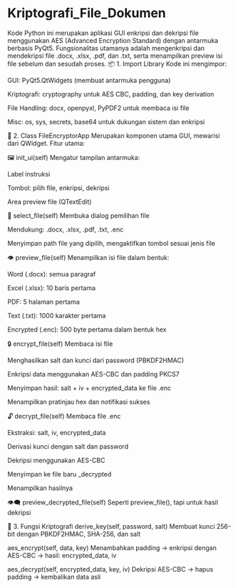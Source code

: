 # Kriptografi_File_Dokumen
Kode Python ini merupakan aplikasi GUI enkripsi dan dekripsi file menggunakan AES (Advanced Encryption Standard) dengan antarmuka berbasis PyQt5. Fungsionalitas utamanya adalah mengenkripsi dan mendekripsi file .docx, .xlsx, .pdf, dan .txt, serta menampilkan preview isi file sebelum dan sesudah proses.
📦 1. Import Library
Kode ini mengimpor:

GUI: PyQt5.QtWidgets (membuat antarmuka pengguna)

Kriptografi: cryptography untuk AES CBC, padding, dan key derivation

File Handling: docx, openpyxl, PyPDF2 untuk membaca isi file

Misc: os, sys, secrets, base64 untuk dukungan sistem dan enkripsi

🧱 2. Class FileEncryptorApp
Merupakan komponen utama GUI, mewarisi dari QWidget. Fitur utama:

🖼️ init_ui(self)
Mengatur tampilan antarmuka:

Label instruksi

Tombol: pilih file, enkripsi, dekripsi

Area preview file (QTextEdit)

📂 select_file(self)
Membuka dialog pemilihan file

Mendukung: .docx, .xlsx, .pdf, .txt, .enc

Menyimpan path file yang dipilih, mengaktifkan tombol sesuai jenis file

👁️ preview_file(self)
Menampilkan isi file dalam bentuk:

Word (.docx): semua paragraf

Excel (.xlsx): 10 baris pertama

PDF: 5 halaman pertama

Text (.txt): 1000 karakter pertama

Encrypted (.enc): 500 byte pertama dalam bentuk hex

🔒 encrypt_file(self)
Membaca isi file

Menghasilkan salt dan kunci dari password (PBKDF2HMAC)

Enkripsi data menggunakan AES-CBC dan padding PKCS7

Menyimpan hasil: salt + iv + encrypted_data ke file .enc

Menampilkan pratinjau hex dan notifikasi sukses

🔓 decrypt_file(self)
Membaca file .enc

Ekstraksi: salt, iv, encrypted_data

Derivasi kunci dengan salt dan password

Dekripsi menggunakan AES-CBC

Menyimpan ke file baru _decrypted

Menampilkan hasilnya

👁️‍🗨️ preview_decrypted_file(self)
Seperti preview_file(), tapi untuk hasil dekripsi

🔐 3. Fungsi Kriptografi
derive_key(self, password, salt)
Membuat kunci 256-bit dengan PBKDF2HMAC, SHA-256, dan salt

aes_encrypt(self, data, key)
Menambahkan padding → enkripsi dengan AES-CBC → hasil: encrypted_data, iv

aes_decrypt(self, encrypted_data, key, iv)
Dekripsi AES-CBC → hapus padding → kembalikan data asli

